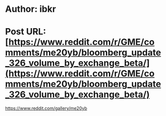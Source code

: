 # Author: ibkr
# Post URL: [https://www.reddit.com/r/GME/comments/me20yb/bloomberg_update_326_volume_by_exchange_beta/](https://www.reddit.com/r/GME/comments/me20yb/bloomberg_update_326_volume_by_exchange_beta/)


https://www.reddit.com/gallery/me20yb